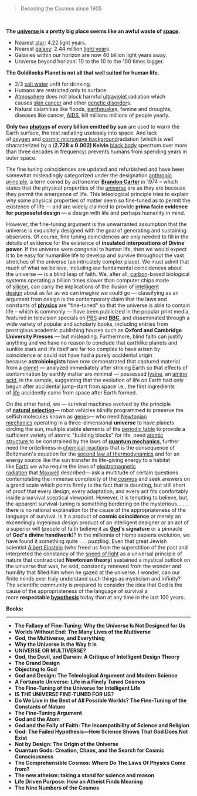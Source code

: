 <blockquote>Decoding the Cosmos since 1905</blockquote>
<p>&nbsp;</p>
<p><strong>The&nbsp;</strong><a href="https://en.wikipedia.org/wiki/Universe" target="_blank" rel="nofollow noopener"><strong>universe&nbsp;</strong></a><strong>is a pretty big place seems like an awful waste of&nbsp;</strong><a href="https://en.wikipedia.org/wiki/Space" target="_blank" rel="nofollow noopener"><strong>space</strong></a><strong>.</strong></p>
<ul>
<li>Nearest&nbsp;<a href="https://en.wikipedia.org/wiki/Star" target="_blank" rel="nofollow noopener">star</a>: 4.22 light years.</li>
<li>Nearest&nbsp;<a href="https://en.wikipedia.org/wiki/Galaxy" target="_blank" rel="nofollow noopener">galaxy</a>: 2.44 million&nbsp;<a href="https://en.wikipedia.org/wiki/Light-year" target="_blank" rel="nofollow noopener">light year</a>s.</li>
<li>Galaxies within our horizon are now 40 billion light years away.</li>
<li>Universe beyond horizon: 10 to the 10 to the 100 times bigger.</li>
</ul>
<p><strong>The Goldilocks Planet is not all that well suited for human life.</strong></p>
<ul>
<li>2/3&nbsp;<a href="https://en.wikipedia.org/wiki/Saline_water" target="_blank" rel="nofollow noopener">salt water</a>&nbsp;unfit for drinking.</li>
<li>Humans are restricted only to surface.</li>
<li><a href="https://en.wikipedia.org/wiki/Atmosphere" target="_blank" rel="nofollow noopener">Atmosphere</a>&nbsp;does not block harmful&nbsp;<a href="https://en.wikipedia.org/wiki/Ultraviolet" target="_blank" rel="nofollow noopener">ultraviolet&nbsp;</a>radiation which causes&nbsp;<a href="https://en.wikipedia.org/wiki/Skin_cancer" target="_blank" rel="nofollow noopener">skin cancer</a>&nbsp;and other&nbsp;<a href="https://en.wikipedia.org/wiki/Genetic_disorder" target="_blank" rel="nofollow noopener">genetic disorder</a>s.</li>
<li>Natural calamities like floods,&nbsp;<a href="https://en.wikipedia.org/wiki/Earthquake" target="_blank" rel="nofollow noopener">earthquake</a>s, famine and droughts, diseases like cancer,&nbsp;<a href="https://en.wikipedia.org/wiki/HIV/AIDS" target="_blank" rel="nofollow noopener">AIDS</a>, kill millions millions of people yearly.</li>
</ul>
<p><strong>Only two&nbsp;</strong><a href="https://en.wikipedia.org/wiki/Photon" target="_blank" rel="nofollow noopener"><strong>photon</strong></a><strong>s of every billion emitted by sun</strong>&nbsp;are used to warm the Earth surface, the rest radiating uselessly into space. And lack of&nbsp;<a href="https://en.wikipedia.org/wiki/Oxygen" target="_blank" rel="nofollow noopener">oxygen</a>&nbsp;and&nbsp;<a href="https://en.wikipedia.org/wiki/Cosmic_microwave_background" target="_blank" rel="nofollow noopener">cosmic microwave background</a>radiation (which is well characterized by a (<strong>2.728 &plusmn; 0.002) Kelvin</strong>&nbsp;<a href="https://en.wikipedia.org/wiki/Black_body" target="_blank" rel="nofollow noopener">black body</a>&nbsp;spectrum over more than three decades in frequency) prevents humans from spending years in outer space.</p>
<p>The fine tuning coincidences are updated and refurbished and have been somewhat misleadingly categorized under the designation&nbsp;<a href="https://en.wikipedia.org/wiki/Anthropic_principle" target="_blank" rel="nofollow noopener">anthropic principle</a>, a term coined by astronomer&nbsp;<a href="https://en.wikipedia.org/wiki/Brandon_Carter" target="_blank" rel="nofollow noopener"><strong>Brandon Carter</strong></a>&nbsp;in 1974 &ndash; which states that the physical properties of the&nbsp;<a href="https://en.wikipedia.org/wiki/Universe" target="_blank" rel="nofollow noopener">universe</a>&nbsp;are as they are because they permit the emergence of life. This teleological principle tries to explain why some physical properties of matter seem so fine-tuned as to permit the existence of life &mdash; and are widely claimed to provide&nbsp;<strong>prima facie evidence for purposeful design&nbsp;</strong>&mdash; a design with life and perhaps humanity in mind.</p>
<p>However, the fine-tuning argument is the unwarranted assumption that the universe is exquisitely designed with the goal of generating and sustaining observers. Of course, fine tuning coincidences are only needed to fill in the details of evidence for the existence of&nbsp;<strong>insulated interpositions of Divine power</strong>. If the universe were congenial to human life, then we would expect it to be easy for humanlike life to develop and survive throughout the vast stretches of the universe (an intricately complex place). We must admit that much of what we believe, including our fundamental coincidences about the universe &mdash; is a blind leap of faith. We, after all,&nbsp;<a href="https://en.wikipedia.org/wiki/Carbon" target="_blank" rel="nofollow noopener">carbon</a>-based biological systems operating a billion times slower than computer chips made of&nbsp;<a href="https://en.wikipedia.org/wiki/Silicon" target="_blank" rel="nofollow noopener">silicon</a>, can carry the implications of the illusion of&nbsp;<a href="https://en.wikipedia.org/wiki/Intelligent_design" target="_blank" rel="nofollow noopener">intelligent design</a>&nbsp;about as far as we can imagine we could go &mdash; classifying as an argument from design is the contemporary claim that the laws and constants of&nbsp;<a href="https://en.wikipedia.org/wiki/Physics" target="_blank" rel="nofollow noopener"><strong>physics</strong></a>&nbsp;are "fine-tuned" so that the universe is able to contain life &ndash; which is commonly &mdash; have been publicized in the popular print media, featured in television specials on&nbsp;<a href="https://en.wikipedia.org/wiki/PBS" target="_blank" rel="nofollow noopener">PBS</a>&nbsp;and&nbsp;<a href="https://en.wikipedia.org/wiki/BBC" target="_blank" rel="nofollow noopener"><strong>BBC</strong></a>, and disseminated through a wide variety of popular and scholarly books, including entries from prestigious academic publishing houses such as&nbsp;<strong>Oxford and Cambridge University Presses</strong>&nbsp;&mdash; but misleading. Furthermore, blind faith can justify anything and we have no reason to conclude that earthlike planets and sunlike stars and life itself are far too complex to have arisen by coincidence or could not have had a purely accidental origin because&nbsp;<strong>astrobiologists&nbsp;</strong>have now demonstrated that captured material from a&nbsp;<a href="https://en.wikipedia.org/wiki/Comet" target="_blank" rel="nofollow noopener">comet</a>&nbsp;&mdash; analyzed immediately after striking Earth so that effects of contamination by earthly matter are minimal &mdash; possessed&nbsp;<a href="https://en.wikipedia.org/wiki/Lysine" target="_blank" rel="nofollow noopener">lysine</a>, an&nbsp;<a href="https://en.wikipedia.org/wiki/Amino_acid" target="_blank" rel="nofollow noopener">amino acid</a>, in the sample, suggesting that the evolution of life on Earth had only begun after accidental jump-start from space i.e., the first ingredients of&nbsp;<a href="https://en.wikipedia.org/wiki/Life" target="_blank" rel="nofollow noopener">life</a>&nbsp;accidently came from space after Earth formed.</p>
<p>On the other hand, we &mdash; survival machines evolved by the principle of&nbsp;<a href="https://en.wikipedia.org/wiki/Natural_selection" target="_blank" rel="nofollow noopener"><strong>natural selection</strong></a>&mdash; robot vehicles blindly programmed to preserve the selfish molecules known as&nbsp;<a href="https://en.wikipedia.org/wiki/Gene" target="_blank" rel="nofollow noopener">gene</a>s&mdash; who need&nbsp;<a href="https://en.wikipedia.org/wiki/Classical_mechanics" target="_blank" rel="nofollow noopener">Newtonian mechanics</a>&nbsp;operating in a three-dimensional&nbsp;<strong>universe</strong>&nbsp;to have planets circling the sun, multiple stable elements of the&nbsp;<a href="https://en.wikipedia.org/wiki/Periodic_table" target="_blank" rel="nofollow noopener">periodic table</a>&nbsp;to provide a sufficient variety of atomic "building blocks" for life, need&nbsp;<a href="https://en.wikipedia.org/wiki/Atom#Structure" target="_blank" rel="nofollow noopener">atomic structure&nbsp;</a>to be constrained by the laws of&nbsp;<a href="https://en.wikipedia.org/wiki/Quantum_mechanics" target="_blank" rel="nofollow noopener"><strong>quantum mechanics</strong></a>, further need the orderliness in&nbsp;<a href="https://en.wikipedia.org/wiki/Chemical_reaction" target="_blank" rel="nofollow noopener">chemical reaction</a>s that is the consequence of Boltzmann's equation for the&nbsp;<a href="https://en.wikipedia.org/wiki/Second_law_of_thermodynamics" target="_blank" rel="nofollow noopener">second law of thermodynamics</a>&nbsp;and for an energy source like the sun transfer its life-giving energy to a habitat like&nbsp;<a href="https://en.wikipedia.org/wiki/Earth" target="_blank" rel="nofollow noopener">Earth</a>&nbsp;we who require the laws of&nbsp;<a href="https://en.wikipedia.org/wiki/Electromagnetic_radiation" target="_blank" rel="nofollow noopener">electromagnetic radiation</a>&nbsp;that&nbsp;<a href="https://en.wikipedia.org/wiki/James_Clerk_Maxwell" target="_blank" rel="nofollow noopener">Maxwell</a>&nbsp;described&mdash; ask a multitude of certain questions contemplating the immense complexity of the<a href="https://en.wikipedia.org/wiki/Cosmos" target="_blank" rel="nofollow noopener">&nbsp;cosmos</a>&nbsp;and seek answers on a grand scale which points firmly to the fact that is daunting, but still short of proof that every design, every adaptation, and every act fits comfortably inside a survival sceptical viewpoint. However, it is tempting to believe, but, the apparent survival-tuning is something bordering on the mysterious........ there is no rational explanation for the cause of the appropriateness of the language of survival. Is it a product of&nbsp;<strong>cosmic coincidence</strong>&nbsp;or merely an exceedingly ingenious design product of an intelligent designer or an act of a superior will (people of faith believe it as&nbsp;<a href="https://en.wikipedia.org/wiki/God" target="_blank" rel="nofollow noopener"><strong>God</strong></a><strong>'s signature</strong>&nbsp;or a pinnacle of&nbsp;<strong>God's divine handiwork</strong>)? In the millennia of Homo sapiens evolution, we have found it something quite . . . puzzling. Even that great Jewish scientist&nbsp;<a href="https://en.wikipedia.org/wiki/Albert_Einstein" target="_blank" rel="nofollow noopener">Albert Einstein</a>&nbsp;(who freed us from the superstition of the past and interpreted the constancy of the&nbsp;<a href="https://en.wikipedia.org/wiki/Speed_of_light" target="_blank" rel="nofollow noopener">speed of light</a>&nbsp;as a universal principle of nature that contradicted&nbsp;<strong>Newtonian theory</strong>) sustained a mystical outlook on the universe that was, he said, constantly renewed from the wonder and humility that filled him when he gazed at the universe. I wonder, can our finite minds ever truly understand such things as mysticism and infinity? The scientific community is prepared to consider the idea that God is the cause of the appropriateness of the language of survival a more&nbsp;<strong>respectable&nbsp;</strong><a href="https://en.wikipedia.org/wiki/Hypothesis" target="_blank" rel="nofollow noopener"><strong>hypothesis</strong></a>&nbsp;today than at any time in the last 100 years.</p>
<p><strong>Books:</strong></p>
<hr>


<ul>
                                <li><b><a target="_blank" href="https://github.com/manjunath5496/Is-the-Universe-Fine-Tuned-for-Us/blob/master/ft(1).pdf" style="text-decoration:none;">The Fallacy of Fine-Tuning: Why the Universe Is Not Designed for Us </a></b></li>
                                <li><b><a target="_blank" href="https://github.com/manjunath5496/Is-the-Universe-Fine-Tuned-for-Us/blob/master/ft(2).pdf" style="text-decoration:none;">Worlds Without End: The Many Lives of the Multiverse</a></b></li>
                                <li><b><a target="_blank" href="https://github.com/manjunath5496/Is-the-Universe-Fine-Tuned-for-Us/blob/master/ft(3).pdf" style="text-decoration:none;">God, the Multiverse, and Everything</a></b></li>
                               
<li><b><a target="_blank" href="https://github.com/manjunath5496/Is-the-Universe-Fine-Tuned-for-Us/blob/master/ft(4).pdf" style="text-decoration:none;">Why the Universe Is the Way It Is</a></b></li>
                                <li><b><a target="_blank" href="https://github.com/manjunath5496/Is-the-Universe-Fine-Tuned-for-Us/blob/master/ft(5).pdf" style="text-decoration:none;"> UNIVERSE OR MULTIVERSE? </a></b></li>
                                
 <li><b><a target="_blank" href="https://github.com/manjunath5496/Is-the-Universe-Fine-Tuned-for-Us/blob/master/ft(6).pdf" style="text-decoration:none;">God, the Devil, and Darwin: A Critique of Intelligent Design Theory</a></b></li>
                          
<li><b><a target="_blank" href="https://github.com/manjunath5496/Is-the-Universe-Fine-Tuned-for-Us/blob/master/ft(7).pdf" style="text-decoration:none;">The Grand Design </a></b></li>
                                <li><b><a target="_blank" href="https://github.com/manjunath5496/Is-the-Universe-Fine-Tuned-for-Us/blob/master/ft(8).pdf" style="text-decoration:none;">Objecting to God</a></b></li>
                                <li><b><a target="_blank" href="https://github.com/manjunath5496/Is-the-Universe-Fine-Tuned-for-Us/blob/master/ft(9).pdf" style="text-decoration:none;">God and Design: The Teleological Argument and Modern Science </a></b></li>
                                
<li><b><a target="_blank" href="https://github.com/manjunath5496/Is-the-Universe-Fine-Tuned-for-Us/blob/master/ft(10).pdf" style="text-decoration:none;">A Fortunate Universe: Life in a Finely Tuned Cosmos </a></b></li>  
        
<li><b><a target="_blank" href="https://github.com/manjunath5496/Is-the-Universe-Fine-Tuned-for-Us/blob/master/ft(11).pdf" style="text-decoration:none;">The Fine-Tuning of the Universe for Intelligent Life</a></b></li>
                                <li><b><a target="_blank" href="https://github.com/manjunath5496/Is-the-Universe-Fine-Tuned-for-Us/blob/master/ft(12).pdf" style="text-decoration:none;"> IS THE UNIVERSE FINE-TUNED FOR US?</a></b></li>
 <li><b><a target="_blank" href="https://github.com/manjunath5496/Is-the-Universe-Fine-Tuned-for-Us/blob/master/ft(13).pdf" style="text-decoration:none;">Do We Live in the Best of All Possible Worlds? The Fine-Tuning of the Constants of Nature</a></b></li> 
 
 <li><b><a target="_blank" href="https://github.com/manjunath5496/Is-the-Universe-Fine-Tuned-for-Us/blob/master/ft(14).pdf" style="text-decoration:none;">The Fine-Tuning Argument</a></b></li>
                                <li><b><a target="_blank" href="https://github.com/manjunath5496/Is-the-Universe-Fine-Tuned-for-Us/blob/master/ft(15).pdf" style="text-decoration:none;">God and the Atom </a></b></li>

  
 <li><b><a target="_blank" href="https://github.com/manjunath5496/Is-the-Universe-Fine-Tuned-for-Us/blob/master/ft(16).pdf" style="text-decoration:none;">God and the Folly of Faith: The Incompatibility of Science and Religion</a></b></li>
                                <li><b><a target="_blank" href="https://github.com/manjunath5496/Is-the-Universe-Fine-Tuned-for-Us/blob/master/ft(17).pdf" style="text-decoration:none;">God: The Failed Hypothesis—How Science Shows That God Does Not Exist </a></b></li>
                                
  <li><b><a target="_blank" href="https://github.com/manjunath5496/Is-the-Universe-Fine-Tuned-for-Us/blob/master/ft(18).pdf" style="text-decoration:none;"> Not by Design: The Origin of the Universe</a></b></li>
                                <li><b><a target="_blank" href="https://github.com/manjunath5496/Is-the-Universe-Fine-Tuned-for-Us/blob/master/ft(19).pdf" style="text-decoration:none;">Quantum Gods: Creation, Chaos, and the Search for Cosmic Consciousness </a></b></li>
         <li><b><a target="_blank" href="https://github.com/manjunath5496/Is-the-Universe-Fine-Tuned-for-Us/blob/master/ft(20).pdf" style="text-decoration:none;">The Comprehensible Cosmos: Where Do The Laws Of Physics Come from? </a></b></li>                                                           
   <li><b><a target="_blank" href="https://github.com/manjunath5496/Is-the-Universe-Fine-Tuned-for-Us/blob/master/ft(21).pdf" style="text-decoration:none;">The new atheism: taking a stand for science and reason </a></b></li>
         <li><b><a target="_blank" href="https://github.com/manjunath5496/Is-the-Universe-Fine-Tuned-for-Us/blob/master/ft(22).pdf" style="text-decoration:none;">Life Driven Purpose: How an Atheist Finds Meaning </a></b></li>                                                                                          
         <li><b><a target="_blank" href="https://github.com/manjunath5496/Is-the-Universe-Fine-Tuned-for-Us/blob/master/ft(23).pdf" style="text-decoration:none;">The Nine Numbers of the Cosmos </a></b></li>                               
                                
                                
                                
                                
                                
                                
 
 </ul>
